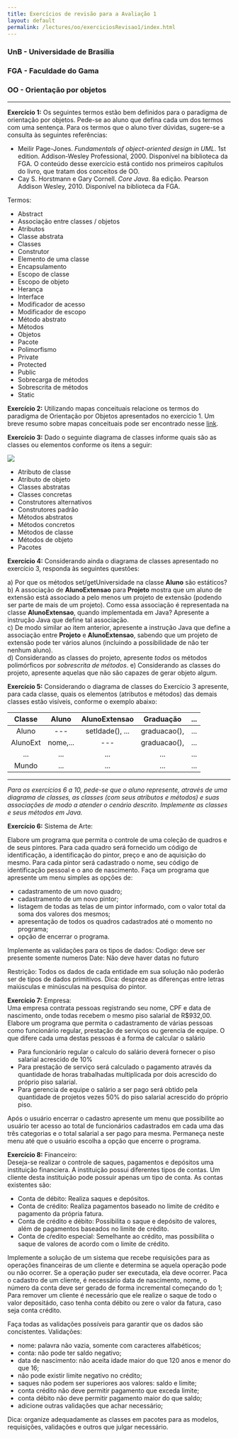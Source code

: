 ```yaml
---
title: Exercícios de revisão para a Avaliação 1
layout: default
permalink: /lectures/oo/exerciciosRevisao1/index.html
---
```


### UnB - Universidade de Brasilia
### FGA - Faculdade do Gama
### OO - Orientação por objetos
------


**Exercício 1:**  Os seguintes termos estão bem definidos para o paradigma de
orientação por objetos. Pede-se ao aluno que defina cada um dos termos com uma
sentença. Para os termos que o aluno tiver dúvidas, sugere-se a consulta às
seguintes referências: 

* Meilir Page-Jones. *Fundamentals of object-oriented design in UML*. 1st
  edition. Addison-Wesley Professional, 2000. Disponível na biblioteca da FGA.
  O conteúdo desse exercício está contido nos primeiros capítulos do livro, que
  tratam dos conceitos de OO.
* Cay S. Horstmann e Gary Cornell. *Core Java*. 8a edição. Pearson Addison
  Wesley, 2010. Disponível na biblioteca da FGA. 

Termos:

* Abstract
* Associação entre classes / objetos
* Atributos
* Classe abstrata
* Classes
* Construtor
* Elemento de uma classe
* Encapsulamento
* Escopo de classe
* Escopo de objeto
* Herança
* Interface
* Modificador de acesso
* Modificador de escopo
* Método abstrato
* Métodos
* Objetos
* Pacote
* Polimorfismo
* Private
* Protected
* Public
* Sobrecarga de métodos
* Sobrescrita de métodos
* Static


**Exercício 2:** Utilizando mapas conceituais relacione os termos do paradigma
de Orientação por Objetos apresentados no exercício 1. Um breve resumo sobre
mapas conceituais pode ser encontrado nesse
[link](http://www2.pelotas.ifsul.edu.br/glaucius/mpet_mcpf/material_apoio/apres_Mapas_Conceituais.pdf). 

**Exercício 3:** Dado o seguinte diagrama de classes informe quais são as
classes ou elementos conforme os itens a seguir:

![](/lectures/oo/exerciciosRevisao1/exercise3.png)

* Atributo de classe
* Atributo de objeto
* Classes abstratas
* Classes concretas
* Construtores alternativos
* Construtores padrão
* Métodos abstratos
* Métodos concretos
* Métodos de classe
* Métodos de objeto
* Pacotes



**Exercício 4:** Considerando ainda o diagrama de classes apresentado no
exercício 3, responda às seguintes questões:

  a) Por que os métodos set/getUniversidade na classe **Aluno** são estáticos?
  b) A associação de **AlunoExtensao** para **Projeto** mostra que um aluno de
extensão está associado a pelo menos um projeto de extensão (podendo ser parte
de mais de um projeto). Como essa associação é representada na classe
**AlunoExtensao**, quando implementada em Java? Apresente a instrução Java que
define tal associação.    
  c) De modo similar ao item anterior, apresente a instrução Java que define a
associação entre **Projeto** e **AlunoExtensao**, sabendo que um projeto de
extensão pode ter vários alunos (incluindo a possibilidade de não ter nenhum
aluno).    
  d) Considerando as classes do projeto, apresente *todos* os métodos
polimórficos por *sobrescrita de métodos*.
  e) Considerando as classes do projeto, apresente aquelas que não são capazes
de gerar objeto algum. 



**Exercício 5:** Considerando o diagrama de classes do Exercício 3 apresente,
para cada classe, quais os elementos (atributos e métodos) das demais classes
estão visíveis, conforme o exemplo abaixo:

| Classe | Aluno  | AlunoExtensao   | Graduação   | ... |
|:------:|:------:|:---------------:|:-----------:|:---:|
|Aluno   |  ---   | setIdade(), ... | graduacao(),| ... |
|AlunoExt|nome,...|      ---        | graduacao(),| ... |
|  ...   |  ...   |      ...        |   ...       | ... |
|Mundo   |  ...   |      ...        |   ...       | ... |

---

*Para os exercícios 6 a 10, pede-se que o aluno represente, através de uma
diagrama de classes, as classes (com seus atributos e métodos) e suas
associações de modo a atender o cenário descrito. Implemente as classes e seus
métodos em Java.* 


**Exercício 6:** Sistema de Arte:

Elabore um programa que permita o controle de uma coleção de quadros e de seus
pintores. Para cada quadro será fornecido um código de identificação, a
identificação do pintor, preço e ano de aquisição do mesmo.  Para cada pintor
será cadastrado o nome, seu código de identificação pessoal e o ano de
nascimento.  Faça um programa que apresente um menu simples as opções de:
  * cadastramento de um novo quadro; 
  * cadastramento de um novo pintor; 
  * listagem de todas as telas de um pintor informado, com o valor total da soma
    dos valores dos mesmos;
  * apresentação de todos os quadros cadastrados até o momento no programa; 
  * opção de encerrar o programa.

Implemente as validações para os tipos de dados: Codigo: deve ser presente
somente numeros Date: Não deve haver datas no futuro

Restrição: Todos os dados de cada entidade em sua solução não poderão ser de
tipos de dados primitivos.  Dica: despreze as diferenças entre letras maiúsculas
e minúsculas na pesquisa do pintor.


**Exercício 7:** Empresa:   
Uma empresa contrata pessoas registrando seu nome, CPF e data de nascimento,
onde todas recebem o mesmo piso salarial de R$932,00.  Elabore um programa que
permita o cadastramento de várias pessoas como funcionário regular, prestação de
serviços ou gerencia de equipe.  O que difere cada uma destas pessoas é a forma
de calcular o salário
  * Para funcionário regular o calculo do salário deverá fornecer o piso
    salarial acrescido de 10%
  * Para prestação de serviço será calculado o pagamento através da quantidade
    de horas trabalhadas multiplicada por dois acrescido do próprio piso
salarial.
  * Para gerencia de equipe o salário a ser pago será obtido pela quantidade de
    projetos vezes 50% do piso salarial acrescido do próprio piso.

Após o usuário encerrar o cadastro apresente um menu que possibilite ao usuário
ter acesso ao total de funcionários cadastrados em cada uma das três categorias
e o total salarial a ser pago para mesma. Permaneça neste menu até que o usuário
escolha a opção que encerre o programa.


**Exercício 8:** Financeiro:   
Deseja-se realizar o controle de saques, pagamentos e depósitos uma instituição
financiera. A instituição possui diferentes tipos de contas. Um cliente desta
instituição pode possuir apenas um tipo de conta. As contas existentes são:
  *  Conta de débito: Realiza saques e depósitos.
  *  Conta de crédito: Realiza pagamentos baseado no limite de crédito e
     pagamento da própria fatura.
  *  Conta de crédito e débito: Possibilita o saque e depósito de valores, além
     de pagamentos baseados no limite de crédito.
  *  Conta de cŕedito especial: Semelhante ao crédito, mas possibilita o saque
     de valores de acordo com o limite de crédito.  

Implemente a solução de um sistema que recebe requisições para as operações
financeiras de um cliente e determina se aquela operação pode ou não ocorrer. Se
a operação puder ser executada, ela deve ocorrer.  Paca o cadastro de um
cliente, é necessário data de nascimento, nome, o número da conta deve ser
gerado de forma incremental começando do 1; Para remover um cliente é necessário
que ele realize o saque de todo o valor depositádo, caso tenha conta débito ou
zere o valor da fatura, caso seja conta crédito.

Faça todas as validações possíveis para garantir que os dados são concistentes.
Validações: 
  * nome: palavra não vazia, somente com caracteres alfabéticos;
  * conta: não pode ter saldo negativo;
  * data de nascimento: não aceita idade maior do que 120 anos e menor do que
    16;
  * não pode existir limite negativo no crédito;
  * saques não podem ser superiores aos valores: saldo e limite;
  * conta crédito não deve permitir pagamento que exceda limite;
  * conta débito não deve permitir pagamento maior do que saldo;
  * adicione outras validações que achar necessário;

Dica: organize adequadamente as classes em pacotes para as modelos, requisições,
validações e outros que julgar necessário.
